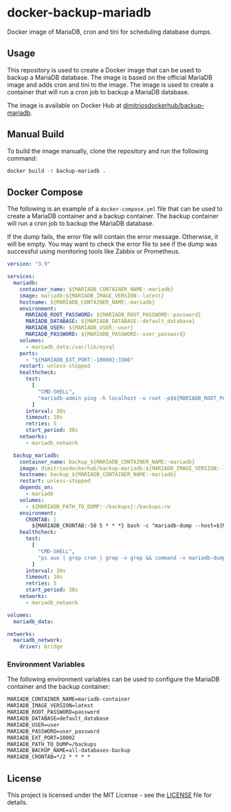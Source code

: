 # docker-backup-mariadb

Docker image of MariaDB, cron and tini for scheduling database dumps.

## Usage

This repository is used to create a Docker image that can be used to backup a MariaDB database. The image is based on the official MariaDB image and adds cron and tini to the image. The image is used to create a container that will run a cron job to backup a MariaDB database.

The image is available on Docker Hub at [dimitriosdockerhub/backup-mariadb](https://hub.docker.com/r/dimitriosdockerhub/backup-mariadb).

## Manual Build

To build the image manually, clone the repository and run the following command:

```sh
docker build -t backup-mariadb .
```

## Docker Compose

The following is an example of a `docker-compose.yml` file that can be used to create a MariaDB container and a backup container. The backup container will run a cron job to backup the MariaDB database.

If the dump fails, the error file will contain the error message. Otherwise, it will be empty. You may want to check the error file to see if the dump was successful using monitoring tools like Zabbix or Prometheus.

```yml
version: "3.9"

services:
  mariadb:
    container_name: ${MARIADB_CONTAINER_NAME:-mariadb}
    image: mariadb:${MARIADB_IMAGE_VERSION:-latest}
    hostname: ${MARIADB_CONTAINER_NAME:-mariadb}
    environment:
      MARIADB_ROOT_PASSWORD: ${MARIADB_ROOT_PASSWORD:-password}
      MARIADB_DATABASE: ${MARIADB_DATABASE:-default_database}
      MARIADB_USER: ${MARIADB_USER:-user}
      MARIADB_PASSWORD: ${MARIADB_PASSWORD:-user_password}
    volumes:
      - mariadb_data:/var/lib/mysql
    ports:
      - "${MARIADB_EXT_PORT:-10000}:3306"
    restart: unless-stopped
    healthcheck:
      test:
        [
          "CMD-SHELL",
          "mariadb-admin ping -h localhost -u root -p$${MARIADB_ROOT_PASSWORD:-password}",
        ]
      interval: 30s
      timeout: 10s
      retries: 5
      start_period: 30s
    networks:
      - mariadb_network

  backup_mariadb:
    container_name: backup_${MARIADB_CONTAINER_NAME:-mariadb}
    image: dimitriosdockerhub/backup-mariadb:${MARIADB_IMAGE_VERSION:-latest}
    hostname: backup_${MARIADB_CONTAINER_NAME:-mariadb}
    restart: unless-stopped
    depends_on:
      - mariadb
    volumes:
      - ${MARIADB_PATH_TO_DUMP:-/backups}:/backups:rw
    environment:
      CRONTAB: |
        ${MARIADB_CRONTAB:-50 5 * * *} bash -c "mariadb-dump --host=${MARIADB_CONTAINER_NAME:-mariadb} --user=root --password=${MARIADB_ROOT_PASSWORD:-password} --all-databases > ${MARIADB_PATH_TO_DUMP:-/backups}/${MARIADB_BACKUP_NAME:-all-databases-backup}.sql 2>${MARIADB_PATH_TO_DUMP:-/backups}/${MARIADB_BACKUP_NAME:-backup-name}.err && gzip -9 -f ${MARIADB_PATH_TO_DUMP:-/backups}/${MARIADB_BACKUP_NAME:-all-databases-backup}.sql"
    healthcheck:
      test:
        [
          "CMD-SHELL",
          "ps aux | grep cron | grep -v grep && command -v mariadb-dump",
        ]
      interval: 30s
      timeout: 10s
      retries: 5
      start_period: 30s
    networks:
      - mariadb_network

volumes:
  mariadb_data:

networks:
  mariadb_network:
    driver: bridge
```

### Environment Variables

The following environment variables can be used to configure the MariaDB container and the backup container:

```txt
MARIADB_CONTAINER_NAME=mariadb-container
MARIADB_IMAGE_VERSION=latest
MARIADB_ROOT_PASSWORD=password
MARIADB_DATABASE=default_database
MARIADB_USER=user
MARIADB_PASSWORD=user_password
MARIADB_EXT_PORT=10002
MARIADB_PATH_TO_DUMP=/backups
MARIADB_BACKUP_NAME=all-databases-backup
MARIADB_CRONTAB=*/2 * * * *
```

## License

This project is licensed under the MIT License - see the [LICENSE](LICENSE) file for details.
